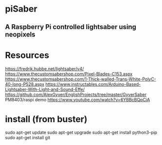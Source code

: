 
# piSaber
## A Raspberry Pi controlled lightsaber using neopixels


# Resources
https://fredrik.hubbe.net/lightsaber/v4/
https://www.thecustomsabershop.com/Pixel-Blades-C153.aspx
https://www.thecustomsabershop.com/1-Thick-walled-Trans-White-PolyC-40-long-P528.aspx
https://www.instructables.com/Arduino-Based-Lightsaber-With-Light-and-Sound-Effe/
    https://github.com/AlexGyver/EnglishProjects/tree/master/GyverSaber
PM8403/raspi demo https://www.youtube.com/watch?v=6YBBcBQpCiA

# install (from buster)
sudo apt-get update
sudo apt-get upgrade
sudo apt-get install python3-pip
sudo apt-get install git
